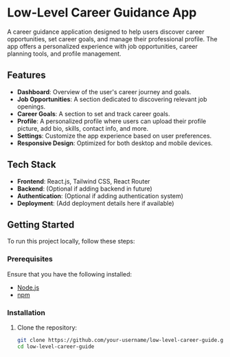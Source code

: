 # Low-Level Career Guidance App

A career guidance application designed to help users discover career opportunities, set career goals, and manage their professional profile. The app offers a personalized experience with job opportunities, career planning tools, and profile management.

## Features

- **Dashboard**: Overview of the user's career journey and goals.
- **Job Opportunities**: A section dedicated to discovering relevant job openings.
- **Career Goals**: A section to set and track career goals.
- **Profile**: A personalized profile where users can upload their profile picture, add bio, skills, contact info, and more.
- **Settings**: Customize the app experience based on user preferences.
- **Responsive Design**: Optimized for both desktop and mobile devices.

## Tech Stack

- **Frontend**: React.js, Tailwind CSS, React Router
- **Backend**: (Optional if adding backend in future)
- **Authentication**: (Optional if adding authentication system)
- **Deployment**: (Add deployment details here if available)

## Getting Started

To run this project locally, follow these steps:

### Prerequisites

Ensure that you have the following installed:
- [Node.js](https://nodejs.org/)
- [npm](https://www.npmjs.com/)

### Installation

1. Clone the repository:
   ```bash
   git clone https://github.com/your-username/low-level-career-guide.git
   cd low-level-career-guide
